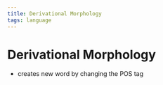 ```yaml
---
title: Derivational Morphology
tags: language
---
```


# Derivational Morphology
- creates new word by changing the POS tag
















































